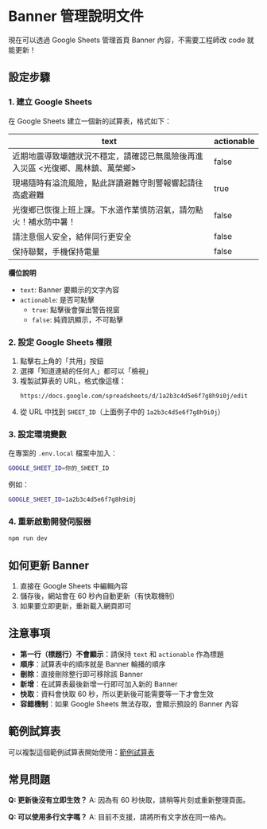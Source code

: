 # Banner 管理說明文件

現在可以透過 Google Sheets 管理首頁 Banner 內容，不需要工程師改 code 就能更新！

## 設定步驟

### 1. 建立 Google Sheets

在 Google Sheets 建立一個新的試算表，格式如下：

| text                                                                            | actionable |
| ------------------------------------------------------------------------------- | ---------- |
| 近期地震導致壩體狀況不穩定，請確認已無風險後再進入災區 <光復鄉、鳳林鎮、萬榮鄉> | false      |
| 現場隨時有溢流風險，點此詳讀避難守則警報響起請往高處避難                        | true       |
| 光復鄉已恢復上班上課。下水道作業慎防沼氣，請勿點火！補水防中暑！                | false      |
| 請注意個人安全，結伴同行更安全                                                  | false      |
| 保持聯繫，手機保持電量                                                          | false      |

**欄位說明**

- `text`: Banner 要顯示的文字內容
- `actionable`: 是否可點擊
  - `true`: 點擊後會彈出警告視窗
  - `false`: 純資訊顯示，不可點擊

### 2. 設定 Google Sheets 權限

1. 點擊右上角的「共用」按鈕
2. 選擇「知道連結的任何人」都可以「檢視」
3. 複製試算表的 URL，格式像這樣：
   ```
   https://docs.google.com/spreadsheets/d/1a2b3c4d5e6f7g8h9i0j/edit
   ```
4. 從 URL 中找到 `SHEET_ID`（上面例子中的 `1a2b3c4d5e6f7g8h9i0j`）

### 3. 設定環境變數

在專案的 `.env.local` 檔案中加入：

```bash
GOOGLE_SHEET_ID=你的_SHEET_ID
```

例如：

```bash
GOOGLE_SHEET_ID=1a2b3c4d5e6f7g8h9i0j
```

### 4. 重新啟動開發伺服器

```bash
npm run dev
```

## 如何更新 Banner

1. 直接在 Google Sheets 中編輯內容
2. 儲存後，網站會在 60 秒內自動更新（有快取機制）
3. 如果要立即更新，重新載入網頁即可

## 注意事項

- **第一行（標題行）不會顯示**：請保持 `text` 和 `actionable` 作為標題
- **順序**：試算表中的順序就是 Banner 輪播的順序
- **刪除**：直接刪除整行即可移除該 Banner
- **新增**：在試算表最後新增一行即可加入新的 Banner
- **快取**：資料會快取 60 秒，所以更新後可能需要等一下才會生效
- **容錯機制**：如果 Google Sheets 無法存取，會顯示預設的 Banner 內容

## 範例試算表

可以複製這個範例試算表開始使用：[範例試算表](https://docs.google.com/spreadsheets/d/1ZV4Ci_GpTC4Yv5WSQUNH3L_1AgBTolTbUr8Ll4MOx_Y/edit?gid=0#gid=0)

## 常見問題

**Q: 更新後沒有立即生效？**
A: 因為有 60 秒快取，請稍等片刻或重新整理頁面。

**Q: 可以使用多行文字嗎？**
A: 目前不支援，請將所有文字放在同一格內。
